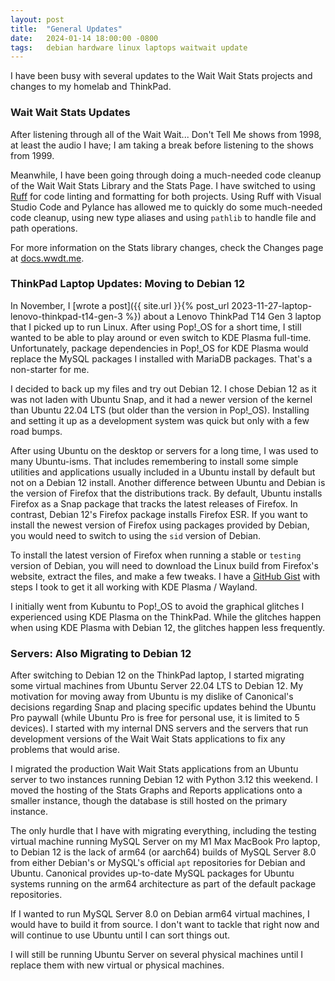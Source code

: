 ```yaml
---
layout: post
title:  "General Updates"
date:   2024-01-14 18:00:00 -0800
tags:   debian hardware linux laptops waitwait update
---
```


I have been busy with several updates to the Wait Wait Stats projects and changes to my homelab and ThinkPad.

### Wait Wait Stats Updates

After listening through all of the Wait Wait... Don't Tell Me shows from 1998, at least the audio I have; I am taking a break before listening to the shows from 1999.

Meanwhile, I have been going through doing a much-needed code cleanup of the Wait Wait Stats Library and the Stats Page. I have switched to using [Ruff](https://docs.astral.sh/ruff/) for code linting and formatting for both projects. Using Ruff with Visual Studio Code and Pylance has allowed me to quickly do some much-needed code cleanup, using new type aliases and using `pathlib` to handle file and path operations.

For more information on the Stats library changes, check the Changes page at [docs.wwdt.me](https://docs.wwdt.me/latest/changes/).

### ThinkPad Laptop Updates: Moving to Debian 12

In November, I [wrote a post]({{ site.url }}{% post_url 2023-11-27-laptop-lenovo-thinkpad-t14-gen-3 %}) about a Lenovo ThinkPad T14 Gen 3 laptop that I picked up to run Linux. After using Pop!_OS for a short time, I still wanted to be able to play around or even switch to KDE Plasma full-time. Unfortunately, package dependencies in Pop!_OS for KDE Plasma would replace the MySQL packages I installed with MariaDB packages. That's a non-starter for me.

I decided to back up my files and try out Debian 12. I chose Debian 12 as it was not laden with Ubuntu Snap, and it had a newer version of the kernel than Ubuntu 22.04 LTS (but older than the version in Pop!_OS). Installing and setting it up as a development system was quick but only with a few road bumps.

After using Ubuntu on the desktop or servers for a long time, I was used to many Ubuntu-isms. That includes remembering to install some simple utilities and applications usually included in a Ubuntu install by default but not on a Debian 12 install. Another difference between Ubuntu and Debian is the version of Firefox that the distributions track. By default, Ubuntu installs Firefox as a Snap package that tracks the latest releases of Firefox. In contrast, Debian 12's Firefox package installs Firefox ESR. If you want to install the newest version of Firefox using packages provided by Debian, you would need to switch to using the `sid` version of Debian.

To install the latest version of Firefox when running a stable or `testing` version of Debian, you will need to download the Linux build from Firefox's website, extract the files, and make a few tweaks. I have a [GitHub Gist](https://gist.github.com/questionlp/fa9f7b87c14e88bd25beda17d2931743) with steps I took to get it all working with KDE Plasma / Wayland.

I initially went from Kubuntu to Pop!_OS to avoid the graphical glitches I experienced using KDE Plasma on the ThinkPad. While the glitches happen when using KDE Plasma with Debian 12, the glitches happen less frequently.

### Servers: Also Migrating to Debian 12

After switching to Debian 12 on the ThinkPad laptop, I started migrating some virtual machines from Ubuntu Server 22.04 LTS to Debian 12. My motivation for moving away from Ubuntu is my dislike of Canonical's decisions regarding Snap and placing specific updates behind the Ubuntu Pro paywall (while Ubuntu Pro is free for personal use, it is limited to 5 devices). I started with my internal DNS servers and the servers that run development versions of the Wait Wait Stats applications to fix any problems that would arise.

I migrated the production Wait Wait Stats applications from an Ubuntu server to two instances running Debian 12 with Python 3.12 this weekend. I moved the hosting of the Stats Graphs and Reports applications onto a smaller instance, though the database is still hosted on the primary instance.

The only hurdle that I have with migrating everything, including the testing virtual machine running MySQL Server on my M1 Max MacBook Pro laptop, to Debian 12 is the lack of arm64 (or aarch64) builds of MySQL Server 8.0 from either Debian's or MySQL's official `apt` repositories for Debian and Ubuntu. Canonical provides up-to-date MySQL packages for Ubuntu systems running on the arm64 architecture as part of the default package repositories.

If I wanted to run MySQL Server 8.0 on Debian arm64 virtual machines, I would have to build it from source. I don't want to tackle that right now and will continue to use Ubuntu until I can sort things out.

I will still be running Ubuntu Server on several physical machines until I  replace them with new virtual or physical machines.
